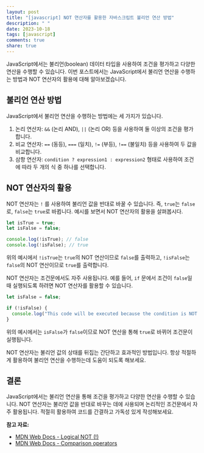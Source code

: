 ```yaml
---
layout: post
title: "[javascript] NOT 연산자를 활용한 자바스크립트 불리언 연산 방법"
description: " "
date: 2023-10-18
tags: [javascript]
comments: true
share: true
---
```


JavaScript에서는 불리언(boolean) 데이터 타입을 사용하여 조건을 평가하고 다양한 연산을 수행할 수 있습니다. 이번 포스트에서는 JavaScript에서 불리언 연산을 수행하는 방법과 NOT 연산자의 활용에 대해 알아보겠습니다.

## 불리언 연산 방법

JavaScript에서 불리언 연산을 수행하는 방법에는 세 가지가 있습니다.

1. 논리 연산자: `&&` (논리 AND), `||` (논리 OR) 등을 사용하여 둘 이상의 조건을 평가합니다.
2. 비교 연산자: `==` (동등), `===` (일치), `!=` (부등), `!==` (불일치) 등을 사용하여 두 값을 비교합니다.
3. 삼항 연산자: `condition ? expression1 : expression2` 형태로 사용하여 조건에 따라 두 개의 식 중 하나를 선택합니다.

## NOT 연산자의 활용

NOT 연산자는 `!` 를 사용하여 불리언 값을 반대로 바꿀 수 있습니다. 즉, `true`는 `false`로, `false`는 `true`로 바뀝니다. 예시를 보면서 NOT 연산자의 활용을 살펴봅시다.

```javascript
let isTrue = true;
let isFalse = false;

console.log(!isTrue); // false
console.log(!isFalse); // true
```

위의 예시에서 `!isTrue`는 `true`의 NOT 연산이므로 `false`를 출력하고, `!isFalse`는 `false`의 NOT 연산이므로 `true`를 출력합니다.

NOT 연산자는 조건문에서도 자주 사용됩니다. 예를 들어, `if` 문에서 조건이 `false`일 때 실행되도록 하려면 NOT 연산자를 활용할 수 있습니다.

```javascript
let isFalse = false;

if (!isFalse) {
  console.log("This code will be executed because the condition is NOT false");
}
```

위의 예시에서는 `isFalse`가 `false`이므로 NOT 연산을 통해 `true`로 바뀌어 조건문이 실행됩니다.

NOT 연산자는 불리언 값의 상태를 뒤집는 간단하고 효과적인 방법입니다. 항상 적절하게 활용하여 불리언 연산을 수행하는데 도움이 되도록 해보세요.

## 결론

JavaScript에서는 불리언 연산을 통해 조건을 평가하고 다양한 연산을 수행할 수 있습니다. NOT 연산자는 불리언 값을 반대로 바꾸는 데에 사용되며 논리적인 조건문에서 자주 활용됩니다. 적절히 활용하여 코드를 간결하고 가독성 있게 작성해보세요.

**참고 자료:**
- [MDN Web Docs - Logical NOT (!)](https://developer.mozilla.org/ko/docs/Web/JavaScript/Reference/Operators/Logical_NOT)
- [MDN Web Docs - Comparison operators](https://developer.mozilla.org/ko/docs/Web/JavaScript/Reference/Operators/Comparison_Operators)